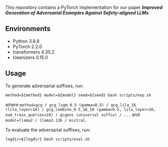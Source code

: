This repository contains a PyTorch implementation for our paper ***Improved Generation of Adversarial Examples Against Safety-aligned LLMs***. 

## Environments
* Python 3.8.8
* PyTorch 2.2.0
* transformers 4.35.2
* tokenizers 0.15.0

## Usage
To generate adversarial suffixes, run:
```
method=${method} model=${model} seed=${seed} bash scripts/exp.sh
```
where ```method=gcg / gcg_lsgm_0.5 (gamma=0.5) / gcg_lila_16 (lila_layer=16) / gcg_combine_0.5_16_10 (gamma=0.5, lila_layer=16, num_train_queries=10) / gcgens (universal suffix) / ...``` and ```model=llama2 / llama2-13b / mistral```.

To evaluate the adversarial suffixes, run:
```
logdir=${logdir} bash scripts/eval.sh
```





